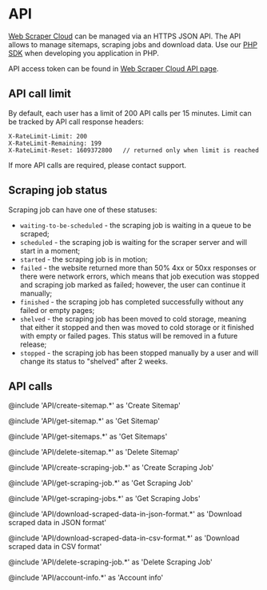 # API

[Web Scraper Cloud][cloud] can be managed via an HTTPS JSON API.
The API allows to manage sitemaps, scraping jobs and download data.
Use our [PHP SDK][sdk] when developing you application in PHP.

API access token can be found in [Web Scraper Cloud API page][api-page].

## API call limit

By default, each user has a limit of 200 API calls per 15 minutes. Limit can be tracked by API call response headers:

```
X-RateLimit-Limit: 200
X-RateLimit-Remaining: 199
X-RateLimit-Reset: 1609372800   // returned only when limit is reached
```

If more API calls are required, please contact support.

## Scraping job status

Scraping job can have one of these statuses:

* `waiting-to-be-scheduled` - the scraping job is waiting in a queue to be scraped;
* `scheduled` - the scraping job is waiting for the scraper server and will start in a moment;
* `started` - the scraping job is in motion;
* `failed` - the website returned more than 50% 4xx or 50xx responses or there were network errors, which means that job execution was 
stopped and scraping job marked as failed; however, the user can continue it manually;
* `finished` - the scraping job has completed successfully without any failed or empty pages;
* `shelved` - the scraping job has been moved to cold storage, meaning that either it stopped and then was moved to cold storage or 
it finished with empty or failed pages. This status will be removed in a future release;
* `stopped` - the scraping job has been stopped manually by a user and will change its status to "shelved" after 2 weeks.

## API calls

@include 'API/create-sitemap.*' as 'Create Sitemap'

@include 'API/get-sitemap.*' as 'Get Sitemap'

@include 'API/get-sitemaps.*' as 'Get Sitemaps'

@include 'API/delete-sitemap.*' as 'Delete Sitemap'

@include 'API/create-scraping-job.*' as 'Create Scraping Job'

@include 'API/get-scraping-job.*' as 'Get Scraping Job'

@include 'API/get-scraping-jobs.*' as 'Get Scraping Jobs'

@include 'API/download-scraped-data-in-json-format.*' as 'Download scraped data in JSON format'

@include 'API/download-scraped-data-in-csv-format.*' as 'Download scraped data in CSV format'

@include 'API/delete-scraping-job.*' as 'Delete Scraping Job'

@include 'API/account-info.*' as 'Account info'

[cloud]: https://www.webscraper.io/cloud-scraper
[sdk]: https://github.com/webscraperio/api-client-php
[api-page]: https://cloud.webscraper.io/api

